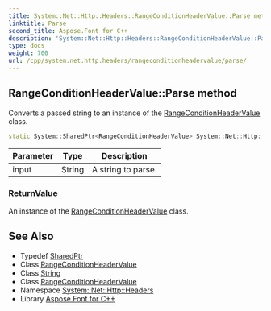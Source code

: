 ```yaml
---
title: System::Net::Http::Headers::RangeConditionHeaderValue::Parse method
linktitle: Parse
second_title: Aspose.Font for C++
description: 'System::Net::Http::Headers::RangeConditionHeaderValue::Parse method. Converts a passed string to an instance of the RangeConditionHeaderValue class in C++.'
type: docs
weight: 700
url: /cpp/system.net.http.headers/rangeconditionheadervalue/parse/
---
```

## RangeConditionHeaderValue::Parse method


Converts a passed string to an instance of the [RangeConditionHeaderValue](../) class.

```cpp
static System::SharedPtr<RangeConditionHeaderValue> System::Net::Http::Headers::RangeConditionHeaderValue::Parse(String input)
```


| Parameter | Type | Description |
| --- | --- | --- |
| input | String | A string to parse. |

### ReturnValue

An instance of the [RangeConditionHeaderValue](../) class.

## See Also

* Typedef [SharedPtr](../../../system/sharedptr/)
* Class [RangeConditionHeaderValue](../)
* Class [String](../../../system/string/)
* Class [RangeConditionHeaderValue](../)
* Namespace [System::Net::Http::Headers](../../)
* Library [Aspose.Font for C++](../../../)
